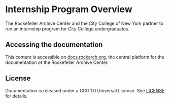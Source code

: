 # Internship Program Overview
The Rockefeller Archive Center and the City College of New York partner to run an internship program for City College undergraduates.

## Accessing the documentation
This content is accessible on [docs.rockarch.org](https://docs.rockarch.org), the central platform for the documentation of the Rockefeller Archive Center.

## License
Documentation is released under a CC0 1.0 Universal License. See [LICENSE](LICENSE.md) for details.
